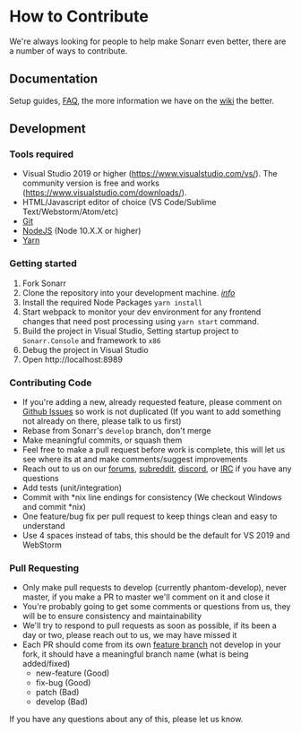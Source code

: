 # How to Contribute #

We're always looking for people to help make Sonarr even better, there are a number of ways to contribute.

## Documentation ##
Setup guides, [FAQ](https://wiki.servarr.com/Sonarr_FAQ), the more information we have on the [wiki](https://wiki.servarr.com/Sonarr) the better.

## Development ##

### Tools required ###
- Visual Studio 2019 or higher (https://www.visualstudio.com/vs/).  The community version is free and works (https://www.visualstudio.com/downloads/).
- HTML/Javascript editor of choice (VS Code/Sublime Text/Webstorm/Atom/etc)
- [Git](https://git-scm.com/downloads)
- [NodeJS](https://nodejs.org/en/download/) (Node 10.X.X or higher)
- [Yarn](https://yarnpkg.com/)

### Getting started ###

1. Fork Sonarr
2. Clone the repository into your development machine. [*info*](https://docs.github.com/en/github/creating-cloning-and-archiving-repositories/cloning-a-repository-from-github)
3. Install the required Node Packages `yarn install`
4. Start webpack to monitor your dev environment for any frontend changes that need post processing using `yarn start` command.
5. Build the project in Visual Studio, Setting startup project to `Sonarr.Console` and framework to `x86`
6. Debug the project in Visual Studio
7. Open http://localhost:8989

### Contributing Code ###
- If you're adding a new, already requested feature, please comment on [Github Issues](https://github.com/Sonarr/Sonarr/issues "Github Issues") so work is not duplicated (If you want to add something not already on there, please talk to us first)
- Rebase from Sonarr's `develop` branch, don't merge
- Make meaningful commits, or squash them
- Feel free to make a pull request before work is complete, this will let us see where its at and make comments/suggest improvements
- Reach out to us on our [forums](https://forums.sonarr.tv/), [subreddit](https://www.reddit.com/r/sonarr/), [discord](https://discord.gg/Ex7FmFK), or [IRC](http://webchat.freenode.net/?channels=#sonarr) if you have any questions
- Add tests (unit/integration)
- Commit with *nix line endings for consistency (We checkout Windows and commit *nix)
- One feature/bug fix per pull request to keep things clean and easy to understand
- Use 4 spaces instead of tabs, this should be the default for VS 2019 and WebStorm

### Pull Requesting ###
- Only make pull requests to develop (currently phantom-develop), never master, if you make a PR to master we'll comment on it and close it
- You're probably going to get some comments or questions from us, they will be to ensure consistency and maintainability
- We'll try to respond to pull requests as soon as possible, if its been a day or two, please reach out to us, we may have missed it
- Each PR should come from its own [feature branch](http://martinfowler.com/bliki/FeatureBranch.html) not develop in your fork, it should have a meaningful branch name (what is being added/fixed)
  - new-feature (Good)
  - fix-bug (Good)
  - patch (Bad)
  - develop (Bad)

If you have any questions about any of this, please let us know.
